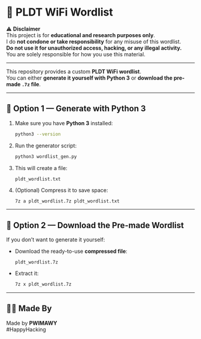 # 📶 PLDT WiFi Wordlist

⚠️ **Disclaimer**  
This project is for **educational and research purposes only**.  
I do **not condone or take responsibility** for any misuse of this wordlist.  
**Do not use it for unauthorized access, hacking, or any illegal activity.**  
You are solely responsible for how you use this material.  

---

This repository provides a custom **PLDT WiFi wordlist**.  
You can either **generate it yourself with Python 3** or **download the pre-made `.7z` file**.  

---

## 🔹 Option 1 — Generate with Python 3

1. Make sure you have **Python 3** installed:  
   ```bash
   python3 --version
   ```

2. Run the generator script:  
   ```bash
   python3 wordlist_gen.py
   ```

3. This will create a file:  
   ```
   pldt_wordlist.txt
   ```

4. (Optional) Compress it to save space:  
   ```bash
   7z a pldt_wordlist.7z pldt_wordlist.txt
   ```

---

## 🔹 Option 2 — Download the Pre-made Wordlist

If you don’t want to generate it yourself:  

- Download the ready-to-use **compressed file**:  
  ```
  pldt_wordlist.7z
  ```

- Extract it:  
  ```bash
  7z x pldt_wordlist.7z
  ```

---

## 👨‍💻 Made By

Made by **PWIMAWY**  
#HappyHacking
